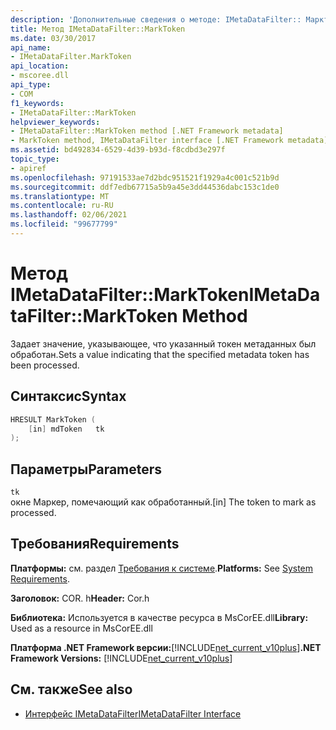 ```yaml
---
description: 'Дополнительные сведения о методе: IMetaDataFilter:: Марктокен'
title: Метод IMetaDataFilter::MarkToken
ms.date: 03/30/2017
api_name:
- IMetaDataFilter.MarkToken
api_location:
- mscoree.dll
api_type:
- COM
f1_keywords:
- IMetaDataFilter::MarkToken
helpviewer_keywords:
- IMetaDataFilter::MarkToken method [.NET Framework metadata]
- MarkToken method, IMetaDataFilter interface [.NET Framework metadata]
ms.assetid: bd492834-6529-4d39-b93d-f8cdbd3e297f
topic_type:
- apiref
ms.openlocfilehash: 97191533ae7d2bdc951521f1929a4c001c521b9d
ms.sourcegitcommit: ddf7edb67715a5b9a45e3dd44536dabc153c1de0
ms.translationtype: MT
ms.contentlocale: ru-RU
ms.lasthandoff: 02/06/2021
ms.locfileid: "99677799"
---
```

# <a name="imetadatafiltermarktoken-method"></a><span data-ttu-id="31d6d-103">Метод IMetaDataFilter::MarkToken</span><span class="sxs-lookup"><span data-stu-id="31d6d-103">IMetaDataFilter::MarkToken Method</span></span>

<span data-ttu-id="31d6d-104">Задает значение, указывающее, что указанный токен метаданных был обработан.</span><span class="sxs-lookup"><span data-stu-id="31d6d-104">Sets a value indicating that the specified metadata token has been processed.</span></span>  
  
## <a name="syntax"></a><span data-ttu-id="31d6d-105">Синтаксис</span><span class="sxs-lookup"><span data-stu-id="31d6d-105">Syntax</span></span>  
  
```cpp  
HRESULT MarkToken (  
    [in] mdToken   tk  
);  
```  
  
## <a name="parameters"></a><span data-ttu-id="31d6d-106">Параметры</span><span class="sxs-lookup"><span data-stu-id="31d6d-106">Parameters</span></span>  

 `tk`  
 <span data-ttu-id="31d6d-107">окне Маркер, помечающий как обработанный.</span><span class="sxs-lookup"><span data-stu-id="31d6d-107">[in] The token to mark as processed.</span></span>  
  
## <a name="requirements"></a><span data-ttu-id="31d6d-108">Требования</span><span class="sxs-lookup"><span data-stu-id="31d6d-108">Requirements</span></span>  

 <span data-ttu-id="31d6d-109">**Платформы:** см. раздел [Требования к системе](../../get-started/system-requirements.md).</span><span class="sxs-lookup"><span data-stu-id="31d6d-109">**Platforms:** See [System Requirements](../../get-started/system-requirements.md).</span></span>  
  
 <span data-ttu-id="31d6d-110">**Заголовок:** COR. h</span><span class="sxs-lookup"><span data-stu-id="31d6d-110">**Header:** Cor.h</span></span>  
  
 <span data-ttu-id="31d6d-111">**Библиотека:** Используется в качестве ресурса в MsCorEE.dll</span><span class="sxs-lookup"><span data-stu-id="31d6d-111">**Library:** Used as a resource in MsCorEE.dll</span></span>  
  
 <span data-ttu-id="31d6d-112">**Платформа .NET Framework версии:**[!INCLUDE[net_current_v10plus](../../../../includes/net-current-v10plus-md.md)]</span><span class="sxs-lookup"><span data-stu-id="31d6d-112">**.NET Framework Versions:** [!INCLUDE[net_current_v10plus](../../../../includes/net-current-v10plus-md.md)]</span></span>  
  
## <a name="see-also"></a><span data-ttu-id="31d6d-113">См. также</span><span class="sxs-lookup"><span data-stu-id="31d6d-113">See also</span></span>

- [<span data-ttu-id="31d6d-114">Интерфейс IMetaDataFilter</span><span class="sxs-lookup"><span data-stu-id="31d6d-114">IMetaDataFilter Interface</span></span>](imetadatafilter-interface.md)
